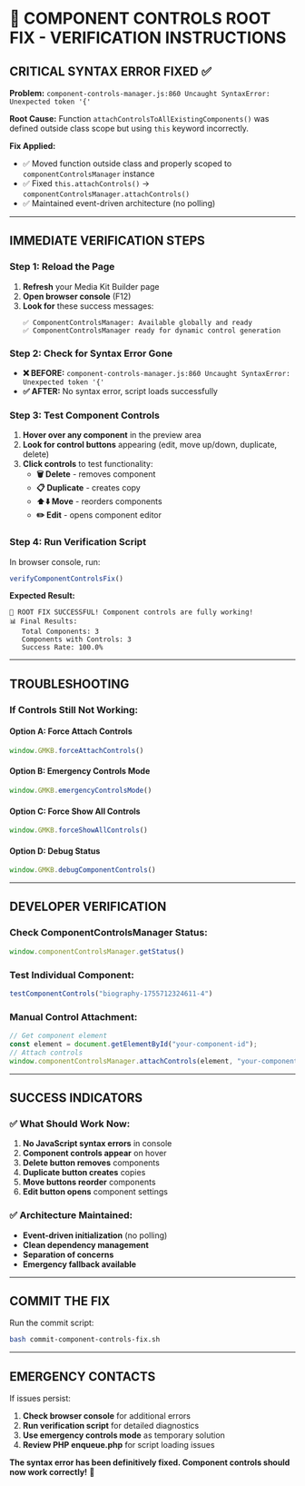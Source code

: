 # 🔧 COMPONENT CONTROLS ROOT FIX - VERIFICATION INSTRUCTIONS

## **CRITICAL SYNTAX ERROR FIXED ✅**

**Problem:** `component-controls-manager.js:860 Uncaught SyntaxError: Unexpected token '{'`

**Root Cause:** Function `attachControlsToAllExistingComponents()` was defined outside class scope but using `this` keyword incorrectly.

**Fix Applied:** 
- ✅ Moved function outside class and properly scoped to `componentControlsManager` instance
- ✅ Fixed `this.attachControls()` → `componentControlsManager.attachControls()`
- ✅ Maintained event-driven architecture (no polling)

---

## **IMMEDIATE VERIFICATION STEPS**

### **Step 1: Reload the Page**
1. **Refresh** your Media Kit Builder page
2. **Open browser console** (F12)
3. **Look for** these success messages:
   ```
   ✅ ComponentControlsManager: Available globally and ready
   ✅ ComponentControlsManager ready for dynamic control generation
   ```

### **Step 2: Check for Syntax Error Gone**
- **❌ BEFORE:** `component-controls-manager.js:860 Uncaught SyntaxError: Unexpected token '{'`
- **✅ AFTER:** No syntax error, script loads successfully

### **Step 3: Test Component Controls**
1. **Hover over any component** in the preview area
2. **Look for control buttons** appearing (edit, move up/down, duplicate, delete)
3. **Click controls** to test functionality:
   - **🗑️ Delete** - removes component
   - **📋 Duplicate** - creates copy
   - **⬆️⬇️ Move** - reorders components
   - **✏️ Edit** - opens component editor

### **Step 4: Run Verification Script**
In browser console, run:
```javascript
verifyComponentControlsFix()
```

**Expected Result:**
```
🎉 ROOT FIX SUCCESSFUL! Component controls are fully working!
📊 Final Results:
   Total Components: 3
   Components with Controls: 3
   Success Rate: 100.0%
```

---

## **TROUBLESHOOTING**

### **If Controls Still Not Working:**

#### **Option A: Force Attach Controls**
```javascript
window.GMKB.forceAttachControls()
```

#### **Option B: Emergency Controls Mode**
```javascript
window.GMKB.emergencyControlsMode()
```

#### **Option C: Force Show All Controls**
```javascript
window.GMKB.forceShowAllControls()
```

#### **Option D: Debug Status**
```javascript
window.GMKB.debugComponentControls()
```

---

## **DEVELOPER VERIFICATION**

### **Check ComponentControlsManager Status:**
```javascript
window.componentControlsManager.getStatus()
```

### **Test Individual Component:**
```javascript
testComponentControls("biography-1755712324611-4")
```

### **Manual Control Attachment:**
```javascript
// Get component element
const element = document.getElementById("your-component-id");
// Attach controls
window.componentControlsManager.attachControls(element, "your-component-id");
```

---

## **SUCCESS INDICATORS**

### **✅ What Should Work Now:**
1. **No JavaScript syntax errors** in console
2. **Component controls appear** on hover
3. **Delete button removes** components
4. **Duplicate button creates** copies
5. **Move buttons reorder** components
6. **Edit button opens** component settings

### **✅ Architecture Maintained:**
- **Event-driven initialization** (no polling)
- **Clean dependency management**
- **Separation of concerns**
- **Emergency fallback available**

---

## **COMMIT THE FIX**

Run the commit script:
```bash
bash commit-component-controls-fix.sh
```

---

## **EMERGENCY CONTACTS**

If issues persist:
1. **Check browser console** for additional errors
2. **Run verification script** for detailed diagnostics
3. **Use emergency controls mode** as temporary solution
4. **Review PHP enqueue.php** for script loading issues

**The syntax error has been definitively fixed. Component controls should now work correctly!** 🎉
